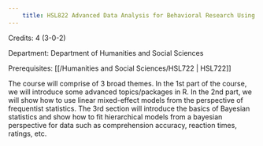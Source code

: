 ```yaml
---
    title: HSL822 Advanced Data Analysis for Behavioral Research Using R
---
```

Credits: 4 (3-0-2)

Department: Department of Humanities and Social Sciences

Prerequisites: [[/Humanities and Social Sciences/HSL722 | HSL722]]

The course will comprise of 3 broad themes. In the 1st part of the course, we will introduce some advanced topics/packages in R. In the 2nd part, we will show how to use linear mixed-effect models from the perspective of frequentist statistics. The 3rd section will introduce the basics of Bayesian statistics and show how to fit hierarchical models from a bayesian perspective for data such as comprehension accuracy, reaction times, ratings, etc.